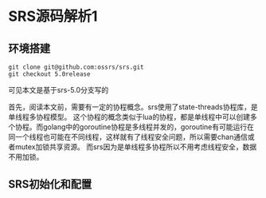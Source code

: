 # SRS源码解析1

## 环境搭建

```
git clone git@github.com:ossrs/srs.git
git checkout 5.0release
```

可见本文是基于srs-5.0分支写的

首先，阅读本文前，需要有一定的协程概念。srs使用了state-threads协程库，是单线程多协程模型。 这个协程的概念类似于lua的协程，都是单线程中可以创建多个协程。而golang中的goroutine协程是多线程并发的，goroutine有可能运行在同一个线程也可能在不同线程，这样就有了线程安全问题，所以需要chan通信或者mutex加锁共享资源。 而srs因为是单线程多协程所以不用考虑线程安全，数据不用加锁。

## SRS初始化和配置

